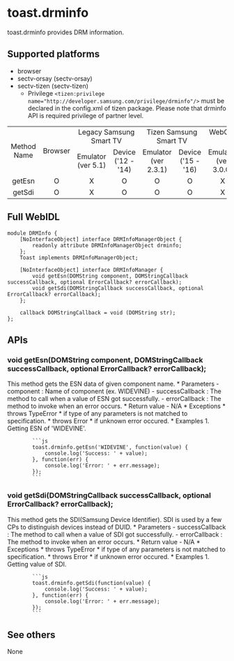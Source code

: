# toast.drminfo
toast.drminfo provides DRM information.

## Supported platforms
* browser
* sectv-orsay (sectv-orsay)
* sectv-tizen (sectv-tizen)
    - Privilege `<tizen:privilege name="http://developer.samsung.com/privilege/drminfo"/>` must be declared in the config.xml of tizen package. Please note that drminfo API is required privilege of partner level.

<table>
  <tr align="center">
    <td rowspan="2" style="">Method Name</td>
    <td rowspan="2" style="">Browser</td>
    <td colspan="2" style="">Legacy Samsung Smart TV</td>
    <td colspan="2" style="">Tizen Samsung Smart TV</td>
    <td colspan="2" style="">WebOS LG Smart TV</td>
  </tr>
  <tr align="center"><td>Emulator (ver 5.1)</td><td>Device ('12 - '14)</td><td>Emulator (ver 2.3.1)</td><td>Device ('15 - '16)</td><td>Emulator (ver 3.0.0)</td><td>Device ('14 - '16)</td></tr>
  <tr align="center"><td>getEsn</td><td>O</td><td>X</td><td>O</td><td>O</td><td>O</td><td>X</td><td>X</td></tr>
  <tr align="center"><td>getSdi</td><td>O</td><td>X</td><td>O</td><td>O</td><td>O</td><td>X</td><td>X</td></tr>
 </table>

## Full WebIDL
```WebIDL
module DRMInfo {
    [NoInterfaceObject] interface DRMInfoManagerObject {
        readonly attribute DRMInfoManagerObject drminfo;
    };
    Toast implements DRMInfoManagerObject;

    [NoInterfaceObject] interface DRMInfoManager {
        void getEsn(DOMString component, DOMStringCallback successCallback, optional ErrorCallback? errorCallback);
        void getSdi(DOMStringCallback successCallback, optional ErrorCallback? errorCallback);
    };

    callback DOMStringCallback = void (DOMString str);
};
```

## APIs
### void getEsn(DOMString component, DOMStringCallback successCallback, optional ErrorCallback? errorCallback);
This method gets the ESN data of given component name.
	* Parameters
        - component : Name of component (ex. WIDEVINE)
        - successCallback : The method to call when a value of ESN got successfully.
        - errorCallback : The method to invoke when an error occurs.
	* Return value
	    - N/A
	* Exceptions
		* throws TypeError
		    * if type of any parameters is not matched to specification.
		* throws Error
		    * if unknown error occured.
	* Examples
		1. Getting ESN of 'WIDEVINE'.

			```js
			toast.drminfo.getEsn('WIDEVINE', function(value) {
	            console.log('Success: ' + value);
            }, function(err) {
	            console.log('Error: ' + err.message);
            });
			```
			
### void getSdi(DOMStringCallback successCallback, optional ErrorCallback? errorCallback);
This method gets the SDI(Samsung Device Identifier). SDI is used by a few CPs to distinguish devices instead of DUID.
	* Parameters
        - successCallback : The method to call when a value of SDI got successfully.
        - errorCallback : The method to invoke when an error occurs.
	* Return value
	    - N/A
	* Exceptions
		* throws TypeError
		    * if type of any parameters is not matched to specification.
		* throws Error
		    * if unknown error occured.
	* Examples
		1. Getting value of SDI.

			```js
            toast.drminfo.getSdi(function(value) {
                console.log('Success: ' + value);
            }, function(err) {
                console.log('Error: ' + err.message);
            });
			```

## See others
None
